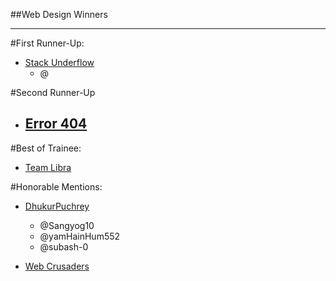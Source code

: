 ##Web Design Winners
<hr>

#First Runner-Up:
- [Stack Underflow](https://github.com/Sujan14728/fsuclient)
    - @

#Second Runner-Up
- [Error 404](https://github.com/jrTilak/FSU)
    -
#Best of Trainee:
- [Team Libra]() 

#Honorable Mentions:
- [DhukurPuchrey](https://github.com/Sangyog10/FSU-Website)
    - @Sangyog10
    - @yamHainHum552
    - @subash-0

- [Web Crusaders](https://github.com/Sur091/FSUWebsite.git)